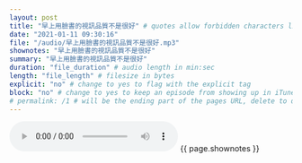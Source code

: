 ```yaml
---
layout: post
title: "早上用臉書的視訊品質不是很好" # quotes allow forbidden characters like the colon
date: "2021-01-11 09:30:16"
file: "/audio/早上用臉書的視訊品質不是很好.mp3"
shownotes: "早上用臉書的視訊品質不是很好"
summary: "早上用臉書的視訊品質不是很好"
duration: "file_duration" # audio length in min:sec
length: "file_length" # filesize in bytes
explicit: "no" # change to yes to flag with the explicit tag
block: "no" # change to yes to keep an episode from showing up in iTunes
# permalink: /1 # will be the ending part of the pages URL, delete to default to the title
---
```


<audio controls>
<source src="{{site.url}}{{site.baseurl}}{{ page.file }}" type="audio/x-mp3">
Your browser does not support the audio element.
</audio>
{{ page.shownotes }}
